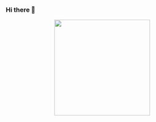 ### Hi there 👋



<center><img src="https://cdn.jsdelivr.net/gh/httpsecure/gophers@master/GOPHER_ROCKS.png"  width="250" height="250"></center>
